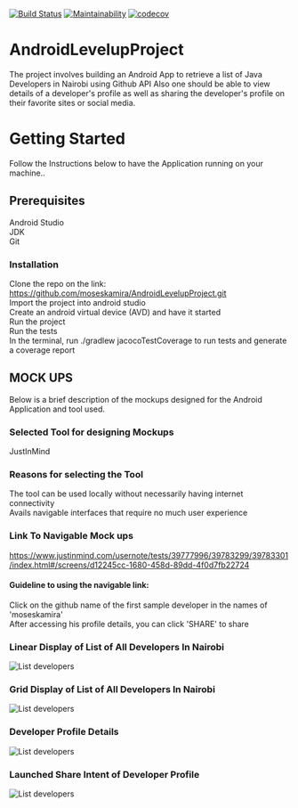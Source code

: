 [![Build Status](https://travis-ci.org/moseskamira/AndroidLevelupProject.svg?branch=develop)](https://travis-ci.org/moseskamira/AndroidLevelupProject)
[![Maintainability](https://api.codeclimate.com/v1/badges/79307512581ddef1b841/maintainability)](https://codeclimate.com/github/moseskamira/AndroidLevelupProject/maintainability)
[![codecov](https://codecov.io/gh/moseskamira/AndroidLevelupProject/branch/develop/graph/badge.svg)](https://codecov.io/gh/moseskamira/AndroidLevelupProject)

# AndroidLevelupProject
The project involves building an Android App to retrieve a list of Java Developers in Nairobi using Github API
Also one should be able to view details of a developer's profile as well as sharing the developer's profile on their favorite sites or social media.


# Getting Started
Follow the Instructions below to have the Application running on your machine..

## Prerequisites
Android Studio <br/>
JDK <br/>
Git <br/>
### Installation
Clone the repo on the link: https://github.com/moseskamira/AndroidLevelupProject.git <br/>
Import the project into android studio <br/>
Create an android virtual device (AVD) and have it started <br/>
Run the project <br/>
Run the tests <br/>
In the terminal, run ./gradlew jacocoTestCoverage to run tests and generate a coverage report


## MOCK UPS
Below is a brief description of the mockups designed for the Android Application and tool used.
### Selected Tool for designing Mockups
JustInMind

### Reasons for selecting the Tool
The tool can be used locally without necessarily having internet connectivity <br/>
Avails navigable interfaces that require no much user experience



### Link To Navigable Mock ups
https://www.justinmind.com/usernote/tests/39777996/39783299/39783301/index.html#/screens/d12245cc-1680-458d-89dd-4f0d7fb22724

#### Guideline to using the navigable link:
Click on the github name of the first sample developer in the names of 'moseskamira' <br/>
After accessing his profile details, you can click 'SHARE' to share


### Linear Display of List of All Developers In Nairobi
![List developers](/wireframes/linear.gif)

### Grid Display of List of All Developers In Nairobi
![List developers](/wireframes/grid.png)


### Developer Profile Details
![List developers](/wireframes/profile2.png)

### Launched Share Intent of Developer Profile
![List developers](/wireframes/shared.png)

